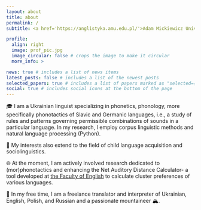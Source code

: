 ```yaml
---
layout: about
title: about
permalink: /
subtitle: <a href='https://anglistyka.amu.edu.pl/'>Adam Mickiewicz University, Poznan</a> | alokon1@amu.edu.pl

profile:
  align: right
  image: prof_pic.jpg
  image_circular: false # crops the image to make it circular
  more_info: >

news: true # includes a list of news items
latest_posts: false # includes a list of the newest posts
selected_papers: true # includes a list of papers marked as "selected={true}"
social: true # includes social icons at the bottom of the page
---
```


🎓 I am a Ukrainian linguist specializing in phonetics, phonology, more specifically phonotactics of Slavic and Germanic languages, i.e., a study of rules and patterns governing permissible combinations of sounds in a particular language. In my research, I employ corpus linguistic methods and natural language processing (Python).

👶 My interests also extend to the field of child language acquisition and sociolinguistics.

🌐 At the moment, I am actively involved research dedicated to (mor)phonotactics and enhancing the Net Auditory Distance Calculator- a tool developed at [the Faculty of English](https://anglistyka.amu.edu.pl/en) to calculate cluster preferences of various languages.

💼 In my free time, I am a freelance translator and interpreter of Ukrainian, English, Polish, and Russian and a passionate mountaineer 🏔️.